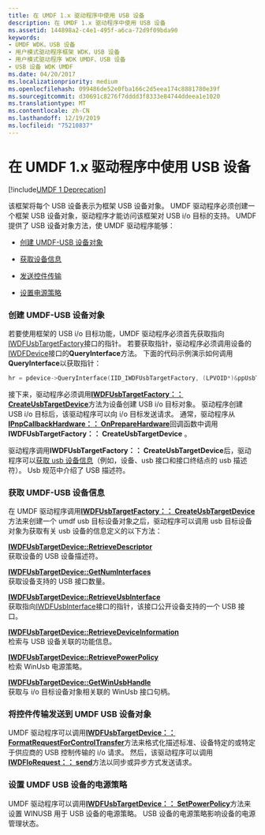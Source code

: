 ```yaml
---
title: 在 UMDF 1.x 驱动程序中使用 USB 设备
description: 在 UMDF 1.x 驱动程序中使用 USB 设备
ms.assetid: 144898a2-c4e1-495f-a6ca-72d9f09bda90
keywords:
- UMDF WDK，USB 设备
- 用户模式驱动程序框架 WDK，USB 设备
- 用户模式驱动程序 WDK UMDF、USB 设备
- USB 设备 WDK UMDF
ms.date: 04/20/2017
ms.localizationpriority: medium
ms.openlocfilehash: 099486de52e0fba166c2d5eea174c8881780e39f
ms.sourcegitcommit: d30691c8276f7dddd3f8333e84744ddeea1e1020
ms.translationtype: MT
ms.contentlocale: zh-CN
ms.lasthandoff: 12/19/2019
ms.locfileid: "75210837"
---
```

# <a name="working-with-usb-devices-in-umdf-1x-drivers"></a>在 UMDF 1.x 驱动程序中使用 USB 设备


[!include[UMDF 1 Deprecation](../includes/umdf-1-deprecation.md)]

该框架将每个 USB 设备表示为框架 USB 设备对象。 UMDF 驱动程序必须创建一个框架 USB 设备对象，驱动程序才能访问该框架对 USB i/o 目标的支持。 UMDF 提供了 USB 设备对象方法，使 UMDF 驱动程序能够：

-   [创建 UMDF-USB 设备对象](#creating-a-umdf-usb-device-object)

-   [获取设备信息](#obtaining-umdf-usb-device-information)

-   [发送控件传输](#send-a-control-transfer-to-a-umdf-usb-device-object)

-   [设置电源策略](#set-power-policy-for-a-umdf-usb-device-object)

### <a name="creating-a-umdf-usb-device-object"></a>创建 UMDF-USB 设备对象

若要使用框架的 USB i/o 目标功能，UMDF 驱动程序必须首先获取指向[IWDFUsbTargetFactory](https://docs.microsoft.com/windows-hardware/drivers/ddi/wudfusb/nn-wudfusb-iwdfusbtargetfactory)接口的指针。 若要获取指针，驱动程序必须调用设备的[IWDFDevice](https://docs.microsoft.com/windows-hardware/drivers/ddi/wudfddi/nn-wudfddi-iwdfdevice)接口的**QueryInterface**方法。 下面的代码示例演示如何调用**QueryInterface**以获取指针：

```cpp
hr = pdevice->QueryInterface(IID_IWDFUsbTargetFactory, (LPVOID*)&ppUsbTargetFactory);
```

接下来，驱动程序必须调用[**IWDFUsbTargetFactory：： CreateUsbTargetDevice**](https://docs.microsoft.com/windows-hardware/drivers/ddi/wudfusb/nf-wudfusb-iwdfusbtargetfactory-createusbtargetdevice)方法为设备创建 USB i/o 目标对象。 驱动程序创建 USB i/o 目标后，该驱动程序可以向 i/o 目标发送请求。 通常，驱动程序从[**IPnpCallbackHardware：： OnPrepareHardware**](https://docs.microsoft.com/windows-hardware/drivers/ddi/wudfddi/nf-wudfddi-ipnpcallbackhardware-onpreparehardware)回调函数中调用**IWDFUsbTargetFactory：： CreateUsbTargetDevice** 。

驱动程序调用**IWDFUsbTargetFactory：： CreateUsbTargetDevice**后，驱动程序可以[获取 usb 设备信息](https://docs.microsoft.com/windows-hardware/drivers/wdf/working-with-usb-devices-in-umdf-1-x-drivers#obtaining-umdf-usb-device-information)（例如，设备、usb 接口和接口终结点的 usb 描述符）。 Usb 规范中介绍了 USB 描述符。

### <a name="obtaining-umdf-usb-device-information"></a>获取 UMDF-USB 设备信息

在 UMDF 驱动程序调用[**IWDFUsbTargetFactory：： CreateUsbTargetDevice**](https://docs.microsoft.com/windows-hardware/drivers/ddi/wudfusb/nf-wudfusb-iwdfusbtargetfactory-createusbtargetdevice)方法来创建一个 umdf usb 目标设备对象之后，驱动程序可以调用 usb 目标设备对象为获取有关 usb 设备的信息定义的以下方法：

<a href="" id="iwdfusbtargetdevice--retrievedescriptor"></a>[**IWDFUsbTargetDevice::RetrieveDescriptor**](https://docs.microsoft.com/windows-hardware/drivers/ddi/wudfusb/nf-wudfusb-iwdfusbtargetdevice-retrievedescriptor)  
获取设备的 USB 设备描述符。

<a href="" id="iwdfusbtargetdevice--getnuminterfaces"></a>[**IWDFUsbTargetDevice::GetNumInterfaces**](https://docs.microsoft.com/windows-hardware/drivers/ddi/wudfusb/nf-wudfusb-iwdfusbtargetdevice-getnuminterfaces)  
获取设备支持的 USB 接口数量。

<a href="" id="iwdfusbtargetdevice--retrieveusbinterface"></a>[**IWDFUsbTargetDevice::RetrieveUsbInterface**](https://docs.microsoft.com/windows-hardware/drivers/ddi/wudfusb/nf-wudfusb-iwdfusbtargetdevice-retrieveusbinterface)  
获取指向[IWDFUsbInterface](https://docs.microsoft.com/windows-hardware/drivers/ddi/wudfusb/nn-wudfusb-iwdfusbinterface)接口的指针，该接口公开设备支持的一个 USB 接口。

<a href="" id="iwdfusbtargetdevice--retrievedeviceinformation"></a>[**IWDFUsbTargetDevice::RetrieveDeviceInformation**](https://docs.microsoft.com/windows-hardware/drivers/ddi/wudfusb/nf-wudfusb-iwdfusbtargetdevice-retrievedeviceinformation)  
检索与 USB 设备关联的功能信息。

<a href="" id="iwdfusbtargetdevice--retrievepowerpolicy"></a>[**IWDFUsbTargetDevice::RetrievePowerPolicy**](https://docs.microsoft.com/windows-hardware/drivers/ddi/wudfusb/nf-wudfusb-iwdfusbtargetdevice-retrievepowerpolicy)  
检索 WinUsb 电源策略。

<a href="" id="iwdfusbtargetdevice--getwinusbhandle"></a>[**IWDFUsbTargetDevice::GetWinUsbHandle**](https://docs.microsoft.com/windows-hardware/drivers/ddi/wudfusb/nf-wudfusb-iwdfusbtargetdevice-getwinusbhandle)  
获取与 i/o 目标设备对象相关联的 WinUsb 接口句柄。

### <a href="" id="send-a-control-transfer-to-a-umdf-usb-device-object"></a>将控件传输发送到 UMDF USB 设备对象

UMDF 驱动程序可以调用[**IWDFUsbTargetDevice：： FormatRequestForControlTransfer**](https://docs.microsoft.com/windows-hardware/drivers/ddi/wudfusb/nf-wudfusb-iwdfusbtargetdevice-formatrequestforcontroltransfer)方法来格式化描述标准、设备特定的或特定于供应商的 USB 控制传输的 i/o 请求。 然后，该驱动程序可以调用[**IWDFIoRequest：： send**](https://docs.microsoft.com/windows-hardware/drivers/ddi/wudfddi/nf-wudfddi-iwdfiorequest-send)方法以同步或异步方式发送请求。

### <a href="" id="set-power-policy-for-a-umdf-usb-device-object"></a>设置 UMDF USB 设备的电源策略

UMDF 驱动程序可以调用[**IWDFUsbTargetDevice：： SetPowerPolicy**](https://docs.microsoft.com/windows-hardware/drivers/ddi/wudfusb/nf-wudfusb-iwdfusbtargetdevice-setpowerpolicy)方法来设置 WINUSB 用于 USB 设备的电源策略。 USB 设备的电源策略影响设备的电源管理状态。

 

 





